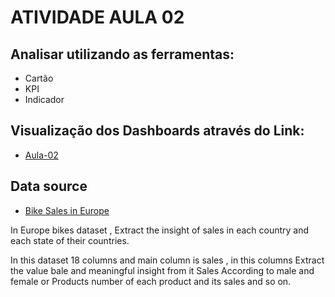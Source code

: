# ATIVIDADE AULA 02## Analisar utilizando as ferramentas:- Cartão- KPI- Indicador ## Visualização dos Dashboards através do Link:- [Aula-02](https://app.powerbi.com/view?r=eyJrIjoiNzc2ZDYyMGYtYjNlOS00NDFlLWEzMWItOGE5ZGNiZGI3ZjNjIiwidCI6IjBkZjE5YTliLTgyMDItNDA3ZC04ZDQ3LWFiMGZkOTJiYmJmMiJ9)## Data source- [Bike Sales in Europe ](https://www.kaggle.com/datasets/sadiqshah/bike-sales-in-europe)In Europe bikes dataset , Extract the insight of sales in each countryand each state of their countries.In this dataset 18 columns and main column is sales , in this columnsExtract the value bale and meaningful insight from itSales According to male and female or Productsnumber of each product and its sales and so on.